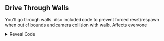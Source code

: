 ## Drive Through Walls

You'll go through walls. Also included code to prevent forced reset/respawn when out of bounds and camera collision with walls. Affects everyone

<details>
<summary>Reveal Code</summary>

```powerpc
0408C348 4E800020
042DE124 4E800020
04308640 38600001
```
</details>